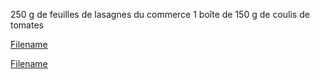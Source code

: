 
250 g de feuilles de lasagnes du commerce 
1 boîte de 150 g de coulis de tomates

[Filename](../Ingredients/ingredients_bechamel.md ':include')

[Filename](../Ingredients/ingredients_bolognaise.md ':include')
